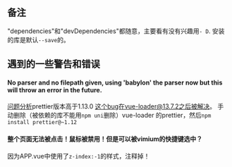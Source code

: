 ## 备注
"dependencies"和"devDependencies"都随意，主要看有没有兴趣用`- D`. 安装的库是默认`--save`的。



## 遇到的一些警告和错误
#### No parser and no filepath given, using 'babylon' the parser now but this will throw an error in the future.

[问题分析](https://github.com/PanJiaChen/vue-element-admin/issues/722)prettier版本高于1.13.0  这个bug在vue-loader@13.7.2之后被解决。
手动删除（被依赖的库不能用`npm uni`删除）vue-loader 的prettier，然后`npm install prettier@~1.12`

#### 整个页面无法被点击！鼠标被禁用！但是可以被vimium的快捷键选中？

因为APP.vue中使用了`z-index:-1`的样式，注释掉！
